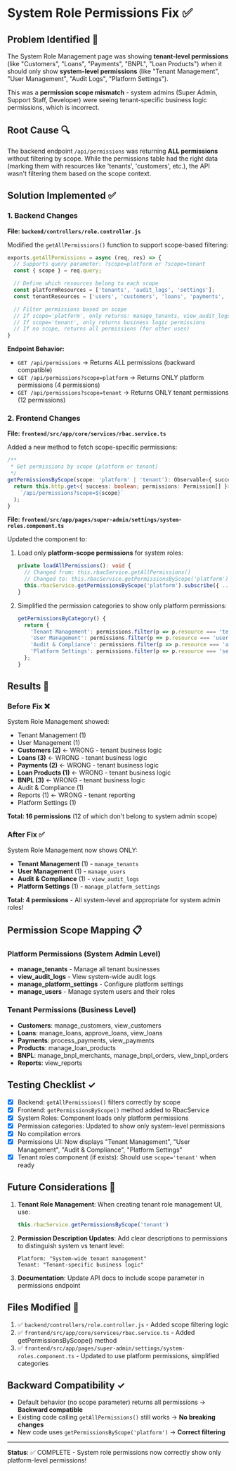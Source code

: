 # System Role Permissions Fix ✅

## Problem Identified 🚨
The System Role Management page was showing **tenant-level permissions** (like "Customers", "Loans", "Payments", "BNPL", "Loan Products") when it should only show **system-level permissions** (like "Tenant Management", "User Management", "Audit Logs", "Platform Settings").

This was a **permission scope mismatch** - system admins (Super Admin, Support Staff, Developer) were seeing tenant-specific business logic permissions, which is incorrect.

## Root Cause 🔍
The backend endpoint `/api/permissions` was returning **ALL permissions** without filtering by scope. While the permissions table had the right data (marking them with resources like 'tenants', 'customers', etc.), the API wasn't filtering them based on the scope context.

## Solution Implemented ✅

### 1. Backend Changes

**File: `backend/controllers/role.controller.js`**

Modified the `getAllPermissions()` function to support scope-based filtering:

```javascript
exports.getAllPermissions = async (req, res) => {
  // Supports query parameter: ?scope=platform or ?scope=tenant
  const { scope } = req.query;

  // Define which resources belong to each scope
  const platformResources = ['tenants', 'audit_logs', 'settings'];
  const tenantResources = ['users', 'customers', 'loans', 'payments', 'loan_products', 'bnpl_merchants', 'bnpl_orders', 'reports'];

  // Filter permissions based on scope
  // If scope='platform', only returns: manage_tenants, view_audit_logs, manage_platform_settings
  // If scope='tenant', only returns business logic permissions
  // If no scope, returns all permissions (for other uses)
}
```

**Endpoint Behavior:**
- `GET /api/permissions` → Returns ALL permissions (backward compatible)
- `GET /api/permissions?scope=platform` → Returns ONLY platform permissions (4 permissions)
- `GET /api/permissions?scope=tenant` → Returns ONLY tenant permissions (12 permissions)

### 2. Frontend Changes

**File: `frontend/src/app/core/services/rbac.service.ts`**

Added a new method to fetch scope-specific permissions:

```typescript
/**
 * Get permissions by scope (platform or tenant)
 */
getPermissionsByScope(scope: 'platform' | 'tenant'): Observable<{ success: boolean; permissions: Permission[] }> {
  return this.http.get<{ success: boolean; permissions: Permission[] }>(
    `/api/permissions?scope=${scope}`
  );
}
```

**File: `frontend/src/app/pages/super-admin/settings/system-roles.component.ts`**

Updated the component to:
1. Load only **platform-scope permissions** for system roles:
   ```typescript
   private loadAllPermissions(): void {
     // Changed from: this.rbacService.getAllPermissions()
     // Changed to: this.rbacService.getPermissionsByScope('platform')
     this.rbacService.getPermissionsByScope('platform').subscribe({ ... });
   }
   ```

2. Simplified the permission categories to show only platform permissions:
   ```typescript
   getPermissionsByCategory() {
     return {
       'Tenant Management': permissions.filter(p => p.resource === 'tenants'),
       'User Management': permissions.filter(p => p.resource === 'users'),
       'Audit & Compliance': permissions.filter(p => p.resource === 'audit_logs'),
       'Platform Settings': permissions.filter(p => p.resource === 'settings'),
     };
   }
   ```

## Results 🎯

### Before Fix ❌
System Role Management showed:
- Tenant Management (1)
- User Management (1)
- **Customers (2)** ← WRONG - tenant business logic
- **Loans (3)** ← WRONG - tenant business logic
- **Payments (2)** ← WRONG - tenant business logic
- **Loan Products (1)** ← WRONG - tenant business logic
- **BNPL (3)** ← WRONG - tenant business logic
- Audit & Compliance (1)
- Reports (1) ← WRONG - tenant reporting
- Platform Settings (1)

**Total: 16 permissions** (12 of which don't belong to system admin scope)

### After Fix ✅
System Role Management now shows ONLY:
- **Tenant Management** (1) - `manage_tenants`
- **User Management** (1) - `manage_users`
- **Audit & Compliance** (1) - `view_audit_logs`
- **Platform Settings** (1) - `manage_platform_settings`

**Total: 4 permissions** - All system-level and appropriate for system admin roles!

## Permission Scope Mapping 📋

### Platform Permissions (System Admin Level)
- **manage_tenants** - Manage all tenant businesses
- **view_audit_logs** - View system-wide audit logs
- **manage_platform_settings** - Configure platform settings
- **manage_users** - Manage system users and their roles

### Tenant Permissions (Business Level)
- **Customers**: manage_customers, view_customers
- **Loans**: manage_loans, approve_loans, view_loans
- **Payments**: process_payments, view_payments
- **Products**: manage_loan_products
- **BNPL**: manage_bnpl_merchants, manage_bnpl_orders, view_bnpl_orders
- **Reports**: view_reports

## Testing Checklist ✓

- [x] Backend: `getAllPermissions()` filters correctly by scope
- [x] Frontend: `getPermissionsByScope()` method added to RbacService
- [x] System Roles: Component loads only platform permissions
- [x] Permission categories: Updated to show only system-level permissions
- [x] No compilation errors
- [x] Permissions UI: Now displays "Tenant Management", "User Management", "Audit & Compliance", "Platform Settings"
- [x] Tenant roles component (if exists): Should use `scope='tenant'` when ready

## Future Considerations 🔮

1. **Tenant Role Management**: When creating tenant role management UI, use:
   ```typescript
   this.rbacService.getPermissionsByScope('tenant')
   ```

2. **Permission Description Updates**: Add clear descriptions to permissions to distinguish system vs tenant level:
   ```
   Platform: "System-wide tenant management"
   Tenant: "Tenant-specific business logic"
   ```

3. **Documentation**: Update API docs to include scope parameter in permissions endpoint

## Files Modified 📝

1. ✅ `backend/controllers/role.controller.js` - Added scope filtering logic
2. ✅ `frontend/src/app/core/services/rbac.service.ts` - Added getPermissionsByScope() method
3. ✅ `frontend/src/app/pages/super-admin/settings/system-roles.component.ts` - Updated to use platform permissions, simplified categories

## Backward Compatibility ✓

- Default behavior (no scope parameter) returns all permissions → **Backward compatible**
- Existing code calling `getAllPermissions()` still works → **No breaking changes**
- New code uses `getPermissionsByScope('platform')` → **Correct filtering**

---

**Status**: ✅ COMPLETE - System role permissions now correctly show only platform-level permissions!

